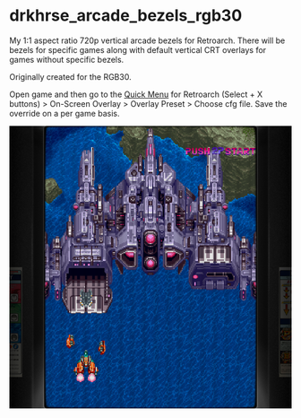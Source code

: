 # drkhrse_arcade_bezels_rgb30
My 1:1 aspect ratio 720p vertical arcade bezels for Retroarch. There will be bezels for specific games along with default vertical CRT overlays for games without specific bezels.

Originally created for the RGB30.

Open game and then go to the [Quick Menu](https://github.com/OnionUI/Onion/wiki/Global-Shortcuts) for Retroarch (Select + X buttons) > On-Screen Overlay > Overlay Preset > Choose cfg file. Save the override on a per game basis.

![Screenshot](/screenshots/donpachi.png)
